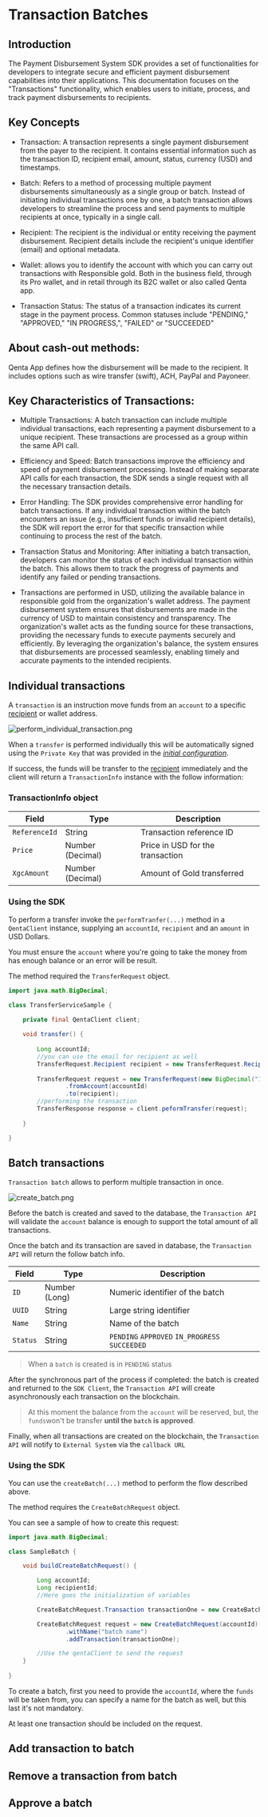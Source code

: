 # Transaction Batches

## Introduction

The Payment Disbursement System SDK provides a set of functionalities for developers to integrate secure and efficient payment disbursement capabilities into their applications. This documentation focuses on the "Transactions" functionality, which enables users to initiate, process, and track payment disbursements to recipients.

## Key Concepts

- Transaction: A transaction represents a single payment disbursement from the payer to the recipient. It contains essential information such as the transaction ID, recipient email, amount, status, currency (USD) and timestamps.

- Batch: Refers to a method of processing multiple payment disbursements simultaneously as a single group or batch. Instead of initiating individual transactions one by one, a batch transaction allows developers to streamline the process and send payments to multiple recipients at once, typically in a single call.

- Recipient: The recipient is the individual or entity receiving the payment disbursement. Recipient details include the recipient's unique identifier (email) and optional metadata.

- Wallet: allows you to identify the account with which you can carry out transactions with Responsible gold. Both in the business field, through its Pro wallet, and in retail through its B2C wallet or also called Qenta app. 

- Transaction Status: The status of a transaction indicates its current stage in the payment process. Common statuses include "PENDING," "APPROVED," "IN PROGRESS,", "FAILED" or "SUCCEEDED"

## About cash-out methods:
Qenta App defines how the disbursement will be made to the recipient. It includes options such as wire transfer (swift), ACH, PayPal and Payoneer.

## Key Characteristics of Transactions:

- Multiple Transactions: A batch transaction can include multiple individual transactions, each representing a payment disbursement to a unique recipient. These transactions are processed as a group within the same API call.

- Efficiency and Speed: Batch transactions improve the efficiency and speed of payment disbursement processing. Instead of making separate API calls for each transaction, the SDK sends a single request with all the necessary transaction details.

- Error Handling: The SDK provides comprehensive error handling for batch transactions. If any individual transaction within the batch encounters an issue (e.g., insufficient funds or invalid recipient details), the SDK will report the error for that specific transaction while continuing to process the rest of the batch.

- Transaction Status and Monitoring: After initiating a batch transaction, developers can monitor the status of each individual transaction within the batch. This allows them to track the progress of payments and identify any failed or pending transactions.

- Transactions are performed in USD, utilizing the available balance in responsible gold from the organization's wallet address. The payment disbursement system ensures that disbursements are made in the currency of USD to maintain consistency and transparency. The organization's wallet acts as the funding source for these transactions, providing the necessary funds to execute payments securely and efficiently. By leveraging the organization's balance, the system ensures that disbursements are processed seamlessly, enabling timely and accurate payments to the intended recipients.

## Individual transactions

A `transaction` is an instruction move funds from an `account` to a specific [recipient](../recipients) or wallet address.

![perform_individual_transaction.png](perform_individual_transaction.png)

When a `transfer` is performed individually this will be automatically signed using the `Private Key` that was provided in the [_initial configuration_](../../README.md#step-3-initialize-the-qenta-client).

If success, the funds will be transfer to the [recipient](../recipients) immediately and the client will return a `TransactionInfo` instance with the follow information:

### TransactionInfo object

| Field               | Type             | Description                      |
|---------------------|------------------|----------------------------------|
| `ReferenceId`       | String           | Transaction reference ID         |
| `Price`             | Number (Decimal) | Price in USD for the transaction |
| `XgcAmount`         | Number (Decimal) | Amount of Gold transferred       |

### Using the SDK

To perform a transfer invoke the `performTranfer(...)` method in a `QentaClient` instance, supplying an `accountId`, `recipient` and an `amount` in USD Dollars.

You must ensure the `account` where you're going to take the money from has enough balance or an error will be result.


The method required the `TransferRequest` object.

```java
import java.math.BigDecimal;

class TransferServiceSample {
    
    private final QentaClient client;

    void transfer() {
        
        Long accountId;
        //you can use the email for recipient as well
        TransferRequest.Recipient recipient = new TransferRequest.Recipient(123L);
        
        TransferRequest request = new TransferRequest(new BigDecimal("150.65"))
                .fromAccount(accountId)
                .to(recipient);
        //performing the transaction
        TransferResponse response = client.peformTransfer(request);
        
    }

}

```


## Batch transactions

`Transaction batch` allows to perform multiple transaction in once.

![create_batch.png](create_batch.png)

Before the batch is created and saved to the database, the `Transaction API` will validate the `account` balance is
enough to support the total amount of all transactions.

Once the batch and its transaction are saved in database, the `Transaction API` will return the follow batch info.

| Field    | Type          | Description                                    |
|----------|---------------|------------------------------------------------|
| `ID`     | Number (Long) | Numeric identifier of the batch                |
| `UUID`   | String        | Large string identifier                        |
| `Name`   | String        | Name of the batch                              |
| `Status` | String        | `PENDING` `APPROVED` `IN_PROGRESS` `SUCCEEDED` |

> When a `batch` is created is in `PENDING` status

After the synchronous part of the process if completed: the batch is created and returned to the `SDK Client`, the `Transaction API` will create asynchronously each transaction on the blockchain.

> At this moment the balance from the `account` will be reserved, but, the `funds`won't be transfer __until the `batch` is approved__.

Finally, when all transactions are created on the blockchain, the `Transaction API` will notify to `External System` via the `callback URL`

### Using the SDK

You can use the `createBatch(...)` method to perform the flow described above.

The method requires the `CreateBatchRequest` object.

You can see a sample of how to create this request:

```java
import java.math.BigDecimal;

class SampleBatch {

    void buildCreateBatchRequest() {

        Long accountId;
        Long recipientId;
        //Here goes the initialization of variables

        CreateBatchRequest.Transaction transactionOne = new CreateBatchRequest.Transaction(recipientId, TransactionCurrency.USD, new BigDecimal("10.00"));

        CreateBatchRequest request = new CreateBatchRequest(accountId)
                .withName("batch name")
                .addTransaction(transactionOne);

        //Use the qentaClient to send the request
    }
    
}
```

To create a batch, first you need to provide the `accountId`, where the `funds` will be taken from, you can specify a name for the batch as well, but this last it's not mandatory.

At least one transaction should be included on the request.



## Add transaction to batch

## Remove a transaction from batch

## Approve a batch

